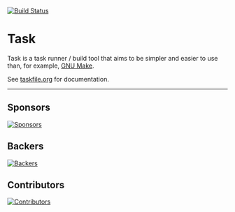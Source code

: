 [![Build Status](https://travis-ci.org/go-task/task.svg?branch=master)](https://travis-ci.org/go-task/task)

# Task

Task is a task runner / build tool that aims to be simpler and easier to use
than, for example, [GNU Make](https://www.gnu.org/software/make/).

See [taskfile.org](https://taskfile.org) for documentation.

---

## Sponsors

[![Sponsors](https://opencollective.com/task/sponsors.svg?width=890)](https://opencollective.com/task)

## Backers

[![Backers](https://opencollective.com/task/backers.svg?width=890)](https://opencollective.com/task)

## Contributors

[![Contributors](https://opencollective.com/task/contributors.svg?width=890)](https://github.com/go-task/task/graphs/contributors)
